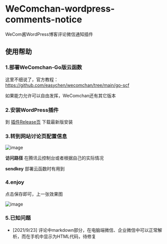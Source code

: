 # WeComchan-wordpress-comments-notice

WeCom酱WordPress博客评论微信通知插件

## 使用帮助

### 1.部署WeComchan-Go版云函数

这里不细说了，官方教程：https://github.com/easychen/wecomchan/tree/main/go-scf

如果能力允许可以自由发挥，WeComchan还有其它版本

### 2.安装WordPress插件

到 [插件Release页](https://github.com/DefiedParty/WeComchan-wordpress-comments-notice/releases) 下载最新版安装

### 3.转到网站讨论页配置信息

![image](https://user-images.githubusercontent.com/44311872/135795520-e67cbd69-b50d-4c52-ac7f-af426e9c6ecb.png)

**访问路径** 在腾讯云控制台或者根据自己的实际情况

**sendkey** 部署云函数时有用到

### 4.enjoy

点击保存即可，上一张效果图

![image](https://user-images.githubusercontent.com/44311872/135795597-4c485cae-f96b-4fd2-9b5f-663d3963e5ff.png)

### 5.已知问题
- [2021/9/23] 评论中markdown部分，在电脑端微信、企业微信中可以正常解析，而在手机中显示为HTML代码，待修复
